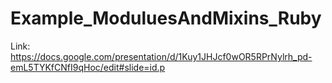 # Example_ModuluesAndMixins_Ruby
Link: https://docs.google.com/presentation/d/1Kuy1JHJcf0wOR5RPrNylrh_pd-emL5TYKfCNfI9qHoc/edit#slide=id.p
